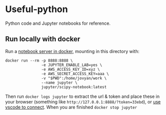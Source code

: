 # Useful-python
Python code and Jupyter notebooks for reference.

## Run locally with docker
Run a [notebook server in docker](https://jupyter-docker-stacks.readthedocs.io/en/latest/index.html), mounting in this directory with:
```
docker run --rm -p 8888:8888 \
                -e JUPYTER_ENABLE_LAB=yes \
                -e AWS_ACCESS_KEY_ID=xyz \
                -e AWS_SECRET_ACCESS_KEY=aaa \
                -v "$PWD":/home/jovyan/work \
                --name jupyter \
                jupyter/scipy-notebook:latest
```
Then run `docker logs jupyter` to extract the url & token and place these in your browser (something like `http://127.0.0.1:8888/?token=33ebd`), or [use vscode to connect](https://code.visualstudio.com/docs/python/jupyter-support#_connect-to-a-remote-jupyter-server). When you are finished `docker stop jupyter`